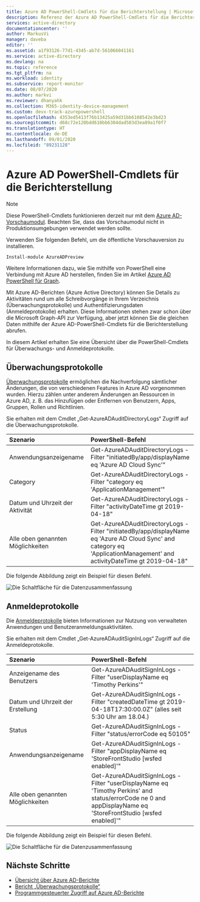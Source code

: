 ```yaml
---
title: Azure AD PowerShell-Cmdlets für die Berichterstellung | Microsoft-Dokumentation
description: Referenz der Azure AD PowerShell-Cmdlets für die Berichterstellung.
services: active-directory
documentationcenter: ''
author: MarkusVi
manager: daveba
editor: ''
ms.assetid: a1f93126-77d1-4345-ab7d-561066041161
ms.service: active-directory
ms.devlang: na
ms.topic: reference
ms.tgt_pltfrm: na
ms.workload: identity
ms.subservice: report-monitor
ms.date: 08/07/2020
ms.author: markvi
ms.reviewer: dhanyahk
ms.collection: M365-identity-device-management
ms.custom: devx-track-azurepowershell
ms.openlocfilehash: 4353ed5413f76b13425a59d31bb6108542e3bd23
ms.sourcegitcommit: d68c72e120bdd610bb6304dad503d3ea89a1f0f7
ms.translationtype: HT
ms.contentlocale: de-DE
ms.lasthandoff: 09/01/2020
ms.locfileid: "89231128"
---
```

# <a name="azure-ad-powershell-cmdlets-for-reporting"></a>Azure AD PowerShell-Cmdlets für die Berichterstellung

> [!NOTE] 
> Diese PowerShell-Cmdlets funktionieren derzeit nur mit dem [Azure AD-Vorschaumodul](/powershell/module/azuread/?view=azureadps-2.0-preview#directory_auditing). Beachten Sie, dass das Vorschaumodul nicht in Produktionsumgebungen verwendet werden sollte. 

Verwenden Sie folgenden Befehl, um die öffentliche Vorschauversion zu installieren. 

```powershell
Install-module AzureADPreview
```

Weitere Informationen dazu, wie Sie mithilfe von PowerShell eine Verbindung mit Azure AD herstellen, finden Sie im Artikel [Azure AD PowerShell für Graph](/powershell/azure/active-directory/install-adv2?view=azureadps-2.0).  

Mit Azure AD-Berichten (Azure Active Directory) können Sie Details zu Aktivitäten rund um alle Schreibvorgänge in Ihrem Verzeichnis (Überwachungsprotokolle) und Authentifizierungsdaten (Anmeldeprotokolle) erhalten. Diese Informationen stehen zwar schon über die Microsoft Graph-API zur Verfügung, aber jetzt können Sie die gleichen Daten mithilfe der Azure AD-PowerShell-Cmdlets für die Berichterstellung abrufen.

In diesem Artikel erhalten Sie eine Übersicht über die PowerShell-Cmdlets für Überwachungs- und Anmeldeprotokolle.

## <a name="audit-logs"></a>Überwachungsprotokolle

[Überwachungsprotokolle](concept-audit-logs.md) ermöglichen die Nachverfolgung sämtlicher Änderungen, die von verschiedenen Features in Azure AD vorgenommen wurden. Hierzu zählen unter anderem Änderungen an Ressourcen in Azure AD, z. B. das Hinzufügen oder Entfernen von Benutzern, Apps, Gruppen, Rollen und Richtlinien.

Sie erhalten mit dem Cmdlet „Get-AzureADAuditDirectoryLogs“ Zugriff auf die Überwachungsprotokolle.


| Szenario                      | PowerShell-Befehl |
| :--                           | :--                |
| Anwendungsanzeigename      | Get-AzureADAuditDirectoryLogs -Filter "initiatedBy/app/displayName eq 'Azure AD Cloud Sync'" |
| Category                      | Get-AzureADAuditDirectoryLogs -Filter "category eq 'ApplicationManagement'" |
| Datum und Uhrzeit der Aktivität            | Get-AzureADAuditDirectoryLogs -Filter "activityDateTime gt 2019-04-18" |
| Alle oben genannten Möglichkeiten              | Get-AzureADAuditDirectoryLogs -Filter "initiatedBy/app/displayName eq 'Azure AD Cloud Sync' and category eq 'ApplicationManagement' and activityDateTime gt 2019-04-18"|


Die folgende Abbildung zeigt ein Beispiel für diesen Befehl. 

![Die Schaltfläche für die Datenzusammenfassung](./media/reference-powershell-reporting/get-azureadauditdirectorylogs.png)



## <a name="sign-in-logs"></a>Anmeldeprotokolle

Die [Anmeldeprotokolle](concept-sign-ins.md) bieten Informationen zur Nutzung von verwalteten Anwendungen und Benutzeranmeldungsaktivitäten.

Sie erhalten mit dem Cmdlet „Get-AzureADAuditSignInLogs“ Zugriff auf die Anmeldeprotokolle.


| Szenario                      | PowerShell-Befehl |
| :--                           | :--                |
| Anzeigename des Benutzers             | Get-AzureADAuditSignInLogs -Filter "userDisplayName eq 'Timothy Perkins'" |
| Datum und Uhrzeit der Erstellung              | Get-AzureADAuditSignInLogs -Filter "createdDateTime gt 2019-04-18T17:30:00.0Z" (alles seit 5:30 Uhr am 18.04.) |
| Status                        | Get-AzureADAuditSignInLogs -Filter "status/errorCode eq 50105" |
| Anwendungsanzeigename      | Get-AzureADAuditSignInLogs -Filter "appDisplayName eq 'StoreFrontStudio [wsfed enabled]'" |
| Alle oben genannten Möglichkeiten              | Get-AzureADAuditSignInLogs -Filter "userDisplayName eq 'Timothy Perkins' and status/errorCode ne 0 and appDisplayName eq 'StoreFrontStudio [wsfed enabled]'" |


Die folgende Abbildung zeigt ein Beispiel für diesen Befehl. 

![Die Schaltfläche für die Datenzusammenfassung](./media/reference-powershell-reporting/get-azureadauditsigninlogs.png)



## <a name="next-steps"></a>Nächste Schritte

- [Übersicht über Azure AD-Berichte](overview-reports.md)
- [Bericht „Überwachungsprotokolle“](concept-audit-logs.md) 
- [Programmgesteuerter Zugriff auf Azure AD-Berichte](concept-reporting-api.md)